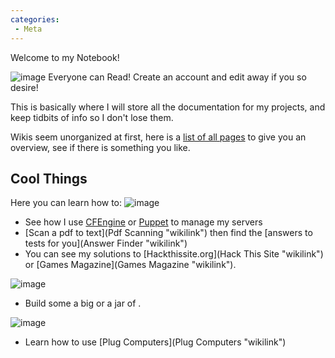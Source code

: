 ```yaml
---
categories:
 - Meta
---
```

Welcome to my Notebook!

![](Kyleworking.jpg "image") Everyone can Read! Create an account and
edit away if you so desire!

This is basically where I will store all the documentation for my
projects, and keep tidbits of info so I don't lose them.

Wikis seem unorganized at first, here is a [list of all
pages](Special:AllPages "wikilink") to give you an overview, see if
there is something you like.

Cool Things
-----------

Here you can learn how to: ![](Fireflies.jpg "image")

-   See how I use [CFEngine](:Category:CFEngine "wikilink") or
    [Puppet](:Category:Puppet "wikilink") to manage my servers
-   [Scan a pdf to text](Pdf Scanning "wikilink") then find the [answers
    to tests for you](Answer Finder "wikilink")
-   You can see my solutions to
    [Hackthissite.org](Hack This Site "wikilink") or [Games
    Magazine](Games Magazine "wikilink").

![](Lasertagbox.jpg "image")

-   Build some <Lasertag> a big <Clock> or a jar of <Fireflies>.

![](clock.jpg "image")

-   Learn how to use [Plug Computers](Plug Computers "wikilink")

